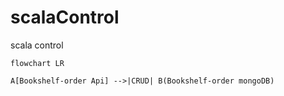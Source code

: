 # scalaControl
scala control
```mermaid
flowchart LR 

A[Bookshelf-order Api] -->|CRUD| B(Bookshelf-order mongoDB)
```
